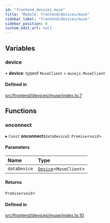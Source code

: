 ```yaml
---
id: "frontend_devices_muse"
title: "Module: frontend/devices/muse"
sidebar_label: "frontend/devices/muse"
sidebar_position: 0
custom_edit_url: null
---
```


## Variables

### device

• **device**: typeof `MuseClient` = `musejs.MuseClient`

#### Defined in

[src/frontend/devices/muse/index.ts:7](https://github.com/brainsatplay/datastreams-api-ts/blob/60f94d3/src/frontend/devices/muse/index.ts#L7)

## Functions

### onconnect

▸ `Const` **onconnect**(`dataDevice`): `Promise`<`void`\>

#### Parameters

| Name | Type |
| :------ | :------ |
| `dataDevice` | [`Device`](../classes/frontend_devices_Device.Device)<`MuseClient`\> |

#### Returns

`Promise`<`void`\>

#### Defined in

[src/frontend/devices/muse/index.ts:10](https://github.com/brainsatplay/datastreams-api-ts/blob/60f94d3/src/frontend/devices/muse/index.ts#L10)
